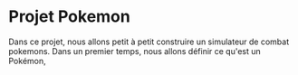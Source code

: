 # Projet Pokemon

Dans ce projet, nous allons petit à petit construire un simulateur de combat pokemons.
Dans un premier temps, nous allons définir ce qu'est un Pokémon, 